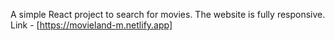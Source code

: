 A simple React project to search for movies. The website is fully responsive. 
Link - [https://movieland-m.netlify.app]

